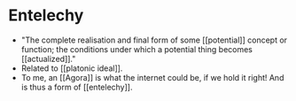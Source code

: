 # Entelechy

- "The complete realisation and final form of some [[potential]] concept or function; the conditions under which a potential thing becomes [[actualized]]."
- Related to [[platonic ideal]].
- To me, an [[Agora]] is what the internet could be, if we hold it right! And is thus a form of [[entelechy]].


